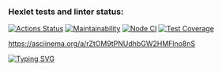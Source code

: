 ### Hexlet tests and linter status:

[![Actions Status](https://github.com/S0ldierBoy/frontend-project-46/workflows/hexlet-check/badge.svg)](https://github.com/S0ldierBoy/frontend-project-46/actions)
[![Maintainability](https://api.codeclimate.com/v1/badges/2b9d43d672c7c9a971c9/maintainability)](https://codeclimate.com/github/S0ldierBoy/frontend-project-46/maintainability)
[![Node CI](https://github.com/S0ldierBoy/frontend-project-46/actions/workflows/nodejs.yml/badge.svg)](https://github.com/S0ldierBoy/frontend-project-46/actions/workflows/nodejs.yml)
[![Test Coverage](https://api.codeclimate.com/v1/badges/2b9d43d672c7c9a971c9/test_coverage)](https://codeclimate.com/github/S0ldierBoy/frontend-project-46/test_coverage)

https://asciinema.org/a/rZtOM9tPNUdhbGW2HMFlno8nS

[![Typing SVG](https://readme-typing-svg.herokuapp.com?font=Fira+Code&pause=1000&random=false&width=435&lines=gendiff+-h+)](https://git.io/typing-svg)
